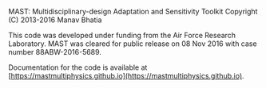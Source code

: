 MAST: Multidisciplinary-design Adaptation and Sensitivity Toolkit
Copyright (C) 2013-2016  Manav Bhatia

This code was developed under funding from the Air Force Research Laboratory. 
MAST was cleared for public release on 08 Nov 2016 with case number 88ABW-2016-5689. 

Documentation for the code is available at [https://mastmultiphysics.github.io](https://mastmultiphysics.github.io).
